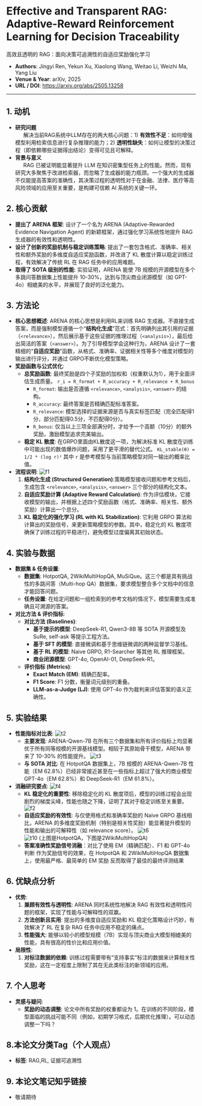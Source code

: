 # Effective and Transparent RAG: Adaptive-Reward Reinforcement Learning for Decision Traceability
高效且透明的 RAG：面向决策可追溯性的自适应奖励强化学习

- **Authors**: Jingyi Ren, Yekun Xu, Xiaolong Wang, Weitao Li, Weizhi Ma, Yang Liu
- **Venue & Year**: arXiv, 2025 
- **URL / DOI**: https://arxiv.org/abs/2505.13258

---

## 1. 动机

- **研究问题**<br> `   `解决当前RAG系统中LLM存在的两大核心问题：1) **有效性不足**：如何增强模型利用检索信息进行复杂推理的能力；2) **透明性缺失**：如何让模型的决策过程（即依赖哪些证据得出结论）变得可见且可解释。
- **背景与意义**<br> `   `RAG 已被证明能显著提升 LLM 在知识密集型任务上的性能。然而，现有研究大多聚焦于改进检索器，而忽略了生成器的能力瓶颈。一个强大的生成器不仅能提高答案的准确性，其决策过程的透明性对于在金融、法律、医疗等高风险领域的应用至关重要，是构建可信赖 AI 系统的关键一环。

## 2. 核心贡献

- **提出了 ARENA 框架**: 设计了一个名为 ARENA (Adaptive-Rewarded Evidence Navigation Agent) 的新颖框架，通过强化学习系统性地提升 RAG 生成器的有效性和透明性。
- **设计了创新的奖励机制与稳定训练策略**: 提出了一套包含格式、准确率、相关性和额外奖励的多维度自适应奖励函数，并改进了 KL 散度计算以稳定训练过程，有效解决了传统 RL 在 RAG 任务中的应用难题。
- **取得了 SOTA 级别的性能**: 实验证明，ARENA 能使 7B 规模的开源模型在多个多跳问答数据集上性能提升 10-30%，达到与顶尖商业闭源模型（如 GPT-4o）相媲美的水平，并展现了良好的泛化能力。

## 3. 方法论

- **核心思想概述**: ARENA 的核心思想是利用RL来训练 RAG 生成器。不直接生成答案，而是强制模型遵循一个“**结构化生成**”范式：首先明确列出其引用的证据（`<relevance>`），然后展示基于这些证据的推理过程（`<analysis>`），最后给出简洁的答案（`<answer>`）。为了引导模型学会这种行为，ARENA 设计了一套精细的“**自适应奖励**”函数，从格式、准确率、证据相关性等多个维度对模型的输出进行评分，并通过 GRPO不断优化模型策略。
- **奖励函数与公式优化**:
    - **总奖励函数**: 最终奖励是四个子奖励的加权和（权重默认为1），用于全面评估生成质量。
      `r_i = R_format + R_accuracy + R_relevance + R_bonus`
        - `R_format`: 输出是否遵循 `<relevance>`, `<analysis>`, `<answer>` 的结构。
        - `R_accuracy`: 最终答案是否精确匹配标准答案。
        - `R_relevance`: 模型选择的证据来源是否与真实标签匹配（完全匹配得1分，部分匹配得0.5分，不匹配得0分）。
        - `R_bonus`: 仅当以上三项全部满分时，才给予一个高额（10分）的额外奖励，激励模型追求完美输出。
    - **稳定 KL 散度**: 在GRPO里面由KL散度这一项，为解决标准 KL 散度在训练中可能出现的数值爆炸问题，采用了更平滑的替代公式。
      `KL_stable(θ) = 1/2 * (log r)²`
      其中 `r` 是参考模型与当前策略模型对同一输出的概率比值。
- **流程说明**:
  ![f1](image23/f1.png)
    1.  **结构化生成 (Structured Generation)**:策略模型接收问题和参考文档后，生成包含 `<relevance>`, `<analysis>`, `<answer>` 三个部分的结构化文本。
    2.  **自适应奖励计算 (Adaptive Reward Calculation)**: 作为评估模块，它接收模型的输出，并根据上述四个奖励函数（格式、准确率、相关性、额外奖励）计算出一个总分。
    3.  **KL 稳定化的强化学习 (RL with KL Stabilization)**: 它利用 GRPO 算法和计算出的奖励信号，来更新策略模型的参数。其中，稳定化的 KL 散度项确保了训练过程的平稳进行，避免模型过度偏离其初始状态。

## 4. 实验与数据

- **数据集 & 任务设置**:
    - **数据集**: HotpotQA, 2WikiMultiHopQA, MuSiQue。这三个都是具有挑战性的多跳问答（Multi-hop QA）数据集，要求模型整合多个文档中的信息才能回答问题。
    - **任务设置**: 在给定问题和一组检索到的参考文档的情况下，模型需要生成准确且可溯源的答案。
- **对比方法 & 评价指标**:
    - **对比方法 (Baselines)**:
        - **基于提示的模型**: DeepSeek-R1, Qwen3-8B 等 SOTA 开源模型及 SuRe, self-ask 等提示工程方法。
        - **基于 SFT 的模型**: 直接微调和基于思维链微调的两种监督学习基线。
        - **基于 RL 的模型**: Naive GRPO, R1-Searcher 等其他 RL 推理框架。
        - **商业闭源模型**: GPT-4o, OpenAI-01, DeepSeek-R1。
    - **评价指标 (Metrics)**:
        - **Exact Match (EM)**: 精确匹配率。
        - **F1 Score**: F1 分数，衡量词元级别的重叠。
        - **LLM-as-a-Judge (LJ)**: 使用 GPT-4o 作为裁判来评估答案的语义正确性。

## 5. 实验结果

- **性能指标对比表**:
  ![t2](image23/t2.png)
    - **主要发现**: ARENA-Qwen-7B 在所有三个数据集和所有评价指标上均显著优于所有同等规模的开源基线模型。相较于其原始骨干模型，ARENA 带来了 10-30% 的性能提升。
  ![t3](image23/t3.png)
    - **与 SOTA 对比**: 在 HotpotQA 数据集上，7B 规模的 ARENA-Qwen-7B 性能（EM 62.8%）已经非常接近甚至在一些指标上超过了强大的商业模型 GPT-4o（EM 62.8%）和 DeepSeek-R1（EM 61.8%）。
- **消融研究要点**:
  ![f4](image23/f4.png)
    - **KL 稳定化的重要性**: 移除稳定化的 KL 散度项后，模型的训练过程会出现剧烈的梯度尖峰，性能也随之下降，证明了其对于稳定训练至关重要。
  ![f2](image23/f2.png)
    - **自适应奖励的有效性**: 与仅使用格式和准确率奖励的 Naive GRPO 基线相比，ARENA 的多维度奖励机制（特别是相关性奖励）能显著提升模型的性能和输出的可解释性（如 relevance score）。
  ![t6](image23/t6.png)
  <br>![t10](image23/t10.png)
  (上图是HotpotQA，下图是2WikiMultiHopQA)
    - **答案准确性奖励信号消融**：对比了使用 EM（精确匹配）、F1 和 GPT-4o 判断 作为奖励信号的效果，在 HotpotQA 和 2WikiMultiHopQA 数据集上，使用最严格、最简单的 EM 奖励 反而取得了最佳的最终评测结果

## 6. 优缺点分析

- **优势**:
    1.  **兼顾有效性与透明性**: ARENA 同时系统性地解决 RAG 有效性和透明性问题的框架，实现了性能与可解释性的双赢。
    2.  **方法创新且实用**: 提出的多维度自适应奖励和 KL 稳定化策略设计巧妙，有效解决了 RL 在复杂 RAG 任务中应用不稳定的痛点。
    3.  **性能强大**: 能够以较小的模型规模（7B）实现与顶尖商业大模型相媲美的性能，具有很高的性价比和应用价值。
- **局限性**:
    1.  **对标注数据的依赖**: 训练过程需要带有“支持事实”标注的数据来计算相关性奖励，这在一定程度上限制了其在无此类标注的新领域的应用。

## 7. 个人思考

- **灵感与疑问**:
    - **奖励的动态调整**: 论文中所有奖励的权重都设为 1。在训练的不同阶段，模型面临的挑战可能不同（例如，初期学习格式，后期优化推理）。可以动态调整一下吗？
  


## 8.本论文分类Tag（个人观点）

- **标签**: RAG,RL, 证据可追溯性
## 9. 本论文笔记知乎链接

* 敬请期待

